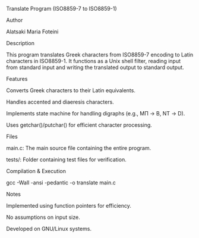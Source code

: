 Translate Program (ISO8859-7 to ISO8859-1)

Author

Alatsaki Maria Foteini

Description

This program translates Greek characters from ISO8859-7 encoding to Latin characters in ISO8859-1. It functions as a Unix shell filter, reading input from standard input and writing the translated output to standard output.

Features

Converts Greek characters to their Latin equivalents.

Handles accented and diaeresis characters.

Implements state machine for handling digraphs (e.g., ΜΠ -> B, ΝΤ -> D).

Uses getchar()/putchar() for efficient character processing.

Files

main.c: The main source file containing the entire program.

tests/: Folder containing test files for verification.

Compilation & Execution

gcc -Wall -ansi -pedantic -o translate main.c

Notes

Implemented using function pointers for efficiency.

No assumptions on input size.

Developed on GNU/Linux systems.



